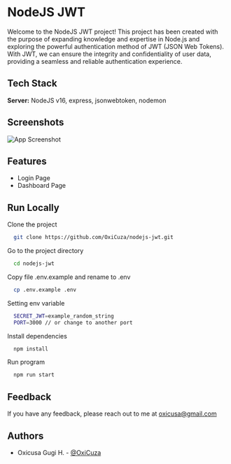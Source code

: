 
# NodeJS JWT

Welcome to the NodeJS JWT project! This project has been created with the purpose of expanding knowledge and expertise in Node.js and exploring the powerful authentication method of JWT (JSON Web Tokens). With JWT, we can ensure the integrity and confidentiality of user data, providing a seamless and reliable authentication experience.



## Tech Stack

**Server:** NodeJS v16, express, jsonwebtoken, nodemon


## Screenshots

![App Screenshot](https://oxicuza.github.io/assets/img/work/nodejs.png)


## Features

- Login Page
- Dashboard Page


## Run Locally

Clone the project

```bash
  git clone https://github.com/OxiCuza/nodejs-jwt.git
```

Go to the project directory
```bash
  cd nodejs-jwt
```

Copy file .env.example and rename to .env
```bash
  cp .env.example .env
```

Setting env variable
```bash
  SECRET_JWT=example_random_string
  PORT=3000 // or change to another port
```

Install dependencies
```bash
  npm install
```

Run program

```bash
  npm run start
```


## Feedback

If you have any feedback, please reach out to me at oxicusa@gmail.com


## Authors

- Oxicusa Gugi H. - [@OxiCuza](https://github.com/OxiCuza)

